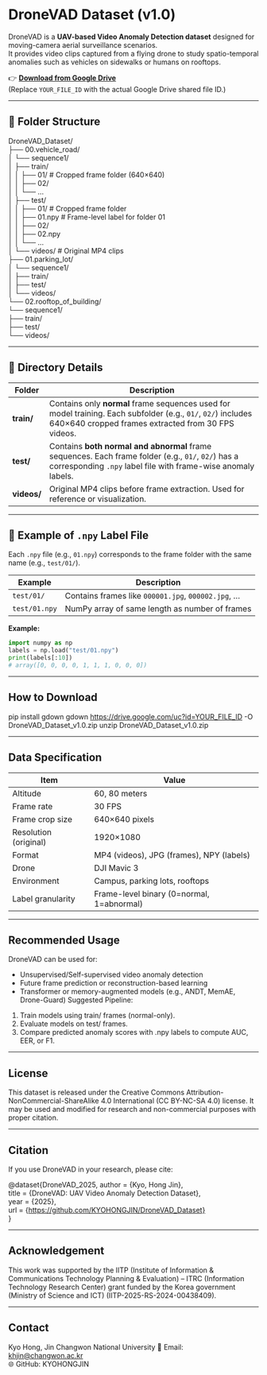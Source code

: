 # DroneVAD Dataset (v1.0)

DroneVAD is a **UAV-based Video Anomaly Detection dataset** designed for moving-camera aerial surveillance scenarios.  
It provides video clips captured from a flying drone to study spatio-temporal anomalies such as vehicles on sidewalks or humans on rooftops.

👉 **[Download from Google Drive](https://drive.google.com/uc?id=YOUR_FILE_ID)**  
(Replace `YOUR_FILE_ID` with the actual Google Drive shared file ID.)

---

## 📁 Folder Structure
DroneVAD_Dataset/  
├── 00.vehicle_road/  
│ └── sequence1/  
│ ├── train/  
│ │ ├── 01/ # Cropped frame folder (640×640)    
│ │ ├── 02/    
│ │ └── ...  
│ ├── test/  
│ │ ├── 01/ # Cropped frame folder  
│ │ ├── 01.npy # Frame-level label for folder 01  
│ │ ├── 02/  
│ │ ├── 02.npy  
│ │ └── ...  
│ └── videos/ # Original MP4 clips  
├── 01.parking_lot/  
│ └── sequence1/  
│ ├── train/  
│ ├── test/  
│ └── videos/  
└── 02.rooftop_of_building/  
└── sequence1/  
├── train/  
├── test/  
└── videos/  


---

## 🧩 Directory Details

| Folder | Description |
|---------|--------------|
| **train/** | Contains only **normal** frame sequences used for model training. Each subfolder (e.g., `01/`, `02/`) includes 640×640 cropped frames extracted from 30 FPS videos. |
| **test/** | Contains **both normal and abnormal** frame sequences. Each frame folder (e.g., `01/`, `02/`) has a corresponding `.npy` label file with frame-wise anomaly labels. |
| **videos/** | Original MP4 clips before frame extraction. Used for reference or visualization. |

---

## 📄 Example of `.npy` Label File

Each `.npy` file (e.g., `01.npy`) corresponds to the frame folder with the same name (e.g., `test/01/`).

| Example | Description |
|----------|--------------|
| `test/01/` | Contains frames like `000001.jpg`, `000002.jpg`, … |
| `test/01.npy` | NumPy array of same length as number of frames |

**Example:**

```python
import numpy as np
labels = np.load("test/01.npy")
print(labels[:10])
# array([0, 0, 0, 0, 1, 1, 1, 0, 0, 0])
```
---
## How to Download
pip install gdown
gdown https://drive.google.com/uc?id=YOUR_FILE_ID -O DroneVAD_Dataset_v1.0.zip
unzip DroneVAD_Dataset_v1.0.zip

---
## Data Specification
| Item                  | Value                                     |
| --------------------- | ----------------------------------------- |
| Altitude              | 60, 80 meters                              |
| Frame rate            | 30 FPS                                    |
| Frame crop size       | 640×640 pixels                            |
| Resolution (original) | 1920×1080                                 |
| Format                | MP4 (videos), JPG (frames), NPY (labels)  |
| Drone                 | DJI Mavic 3                               |
| Environment           | Campus, parking lots, rooftops            |
| Label granularity     | Frame-level binary (0=normal, 1=abnormal) |

---
## Recommended Usage
DroneVAD can be used for:
- Unsupervised/Self-supervised video anomaly detection
- Future frame prediction or reconstruction-based learning
- Transformer or memory-augmented models (e.g., ANDT, MemAE, Drone-Guard)
Suggested Pipeline:
1) Train models using train/ frames (normal-only).
2) Evaluate models on test/ frames.
3) Compare predicted anomaly scores with .npy labels to compute AUC, EER, or F1.

---
## License
This dataset is released under the
Creative Commons Attribution-NonCommercial-ShareAlike 4.0 International (CC BY-NC-SA 4.0) license.
It may be used and modified for research and non-commercial purposes with proper citation.

---
## Citation 
If you use DroneVAD in your research, please cite:

@dataset{DroneVAD_2025,
  author  = {Kyo, Hong Jin},  
  title   = {DroneVAD: UAV Video Anomaly Detection Dataset},  
  year    = {2025},  
  url     = {https://github.com/KYOHONGJIN/DroneVAD_Dataset}  
}  

---
## Acknowledgement
This work was supported by the IITP (Institute of Information & Communications Technology Planning & Evaluation) –
ITRC (Information Technology Research Center) grant funded by the Korea government
(Ministry of Science and ICT) (IITP-2025-RS-2024-00438409).

--- 
## Contact
Kyo Hong, Jin
Changwon National University
📧 Email: khjin@changwon.ac.kr  
🌐 GitHub: KYOHONGJIN  
